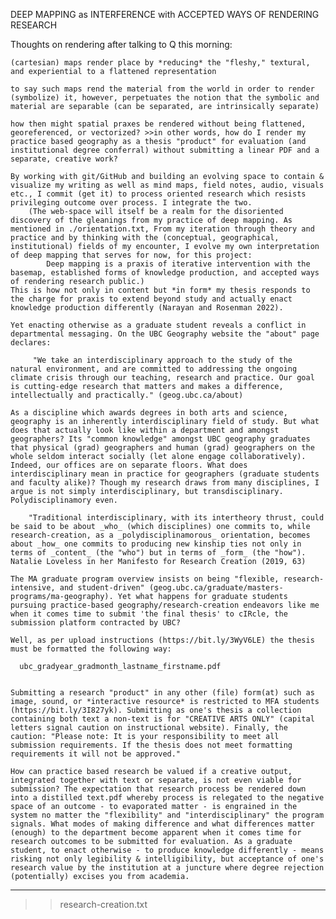 DEEP MAPPING as INTERFERENCE with ACCEPTED WAYS OF RENDERING RESEARCH 
    
Thoughts on rendering after talking to Q this morning: 

    (cartesian) maps render place by *reducing* the "fleshy," textural, and experiential to a flattened representation 
    
    to say such maps rend the material from the world in order to render (symbolize) it, however, perpetuates the notion that the symbolic and material are separable (can be separated, are intrinsically separate)

    how then might spatial praxes be rendered without being flattened, georeferenced, or vectorized? >>in other words, how do I render my practice based geography as a thesis "product" for evaluation (and institutional degree conferral) without submitting a linear PDF and a separate, creative work? 
    
    By working with git/GitHub and building an evolving space to contain & visualize my writing as well as mind maps, field notes, audio, visuals etc., I commit (get it) to process oriented research which resists privileging outcome over process. I integrate the two. 
        (The web-space will itself be a realm for the disoriented discovery of the gleanings from my practice of deep mapping. As mentioned in ./orientation.txt, From my iteration through theory and practice and by thinking with the (conceptual, geographical, institutional) fields of my encounter, I evolve my own interpretation of deep mapping that serves for now, for this project:    
            Deep mapping is a praxis of iterative intervention with the basemap, established forms of knowledge production, and accepted ways of rendering research public.) 
    This is how not only in content but *in form* my thesis responds to the charge for praxis to extend beyond study and actually enact knowledge production differently (Narayan and Rosenman 2022). 

    Yet enacting otherwise as a graduate student reveals a conflict in departmental messaging. On the UBC Geography website the "about" page declares:
        
         "We take an interdisciplinary approach to the study of the natural environment, and are committed to addressing the ongoing climate crisis through our teaching, research and practice. Our goal is cutting-edge research that matters and makes a difference, intellectually and practically." (geog.ubc.ca/about)

    As a discipline which awards degrees in both arts and science, geography is an inherently interdisciplinary field of study. But what does that actually look like within a department and amongst geographers? Its "common knowledge" amongst UBC geography graduates that physical (grad) geographers and human (grad) geographers on the whole seldom interact socially (let alone engage collaboratively). Indeed, our offices are on separate floors. What does interdisciplinary mean in practice for geographers (graduate students and faculty alike)? Though my research draws from many disciplines, I argue is not simply interdisciplinary, but transdisciplinary. Polydisciplinamory even.
        
        "Traditional interdisciplinary, with its intertheory thrust, could be said to be about _who_ (which disciplines) one commits to, while research-creation, as a _polydisciplinamorous_ orientation, becomes about _how_ one commits to producing new kinship ties not only in terms of _content_ (the "who") but in terms of _form_ (the "how"). Natalie Loveless in her Manifesto for Research Creation (2019, 63)

    The MA graduate program overview insists on being "flexible, research-intensive, and student-driven" (geog.ubc.ca/graduate/masters-programs/ma-geography). Yet what happens for graduate students pursuing practice-based geography/research-creation endeavors like me when it comes time to submit 'the final thesis' to cIRcle, the submission platform contracted by UBC?   

    Well, as per upload instructions (https://bit.ly/3WyV6LE) the thesis must be formatted the following way:

      ubc_gradyear_gradmonth_lastname_firstname.pdf 


    Submitting a research "product" in any other (file) form(at) such as image, sound, or *interactive resource* is restricted to MFA students (https://bit.ly/3I827yk). Submitting as one's thesis a collection containing both text a non-text is for "CREATIVE ARTS ONLY" (capital letters signal caution on instructional website). Finally, the caution: "Please note: It is your responsibility to meet all submission requirements. If the thesis does not meet formatting requirements it will not be approved."

    How can practice based research be valued if a creative output, integrated together with text or separate, is not even viable for submission? The expectation that research process be rendered down into a distilled text.pdf whereby process is relegated to the negative space of an outcome - to evaporated matter - is engrained in the system no matter the "flexibility" and "interdisciplinary" the program signals. What modes of making difference and what differences matter (enough) to the department become apparent when it comes time for research outcomes to be submitted for evaluation. As a graduate student, to enact otherwise - to produce knowledge differently - means risking not only legibility & intelligibility, but acceptance of one's research value by the institution at a juncture where degree rejection (potentially) excises you from academia. 


----------------
>> research-creation.txt
